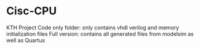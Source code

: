 # Cisc-CPU
KTH Project
Code only folder: only contains vhdl verilog and memory initialization files
Full version: contains all generated files from modelsim as well as Quartus
